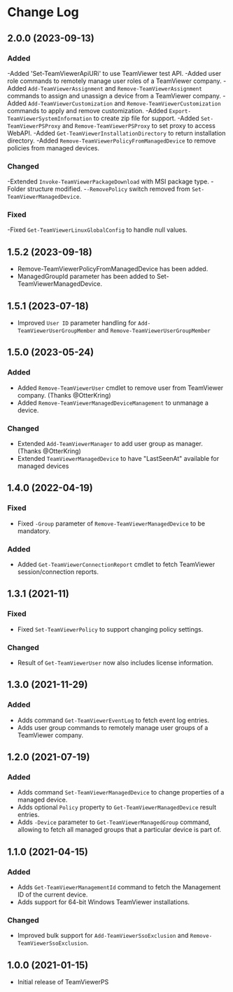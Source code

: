 # Change Log

## 2.0.0 (2023-09-13)

### Added

  -Added 'Set-TeamViewerApiURi' to use TeamViewer test API.
  -Added user role commands to remotely manage user roles of a TeamViewer company.
  -Added `Add-TeamViewerAssignment` and `Remove-TeamViewerAssignment` commands to assign and unassign a device from a TeamViewer company.
  -Added `Add-TeamViewerCustomization` and `Remove-TeamViewerCustomization` commands to apply and remove customization.
  -Added `Export-TeamViewerSystemInformation` to create zip file for support.
  -Added `Set-TeamViewerPSProxy` and `Remove-TeamViewerPSProxy` to set proxy to access WebAPI.
  -Added `Get-TeamViewerInstallationDirectory` to return installation directory.
  -Added `Remove-TeamViewerPolicyFromManagedDevice` to remove policies from managed devices.
  
### Changed
  
  -Extended `Invoke-TeamViewerPackageDownload` with MSI package type.
  -Folder structure modified.
  -`-RemovePolicy` switch removed from `Set-TeamViewerManagedDevice`.

### Fixed
  
  -Fixed `Get-TeamViewerLinuxGlobalConfig` to handle null values.

## 1.5.2 (2023-09-18)

- Remove-TeamViewerPolicyFromManagedDevice has been added.
- ManagedGroupId parameter has been added to Set-TeamViewerManagedDevice.

## 1.5.1 (2023-07-18)

- Improved `User ID` parameter handling for `Add-TeamViewerUserGroupMember` and `Remove-TeamViewerUserGroupMember`

## 1.5.0 (2023-05-24)

### Added

- Added `Remove-TeamViewerUser` cmdlet to remove user from TeamViewer company. (Thanks @OtterKring)
- Added `Remove-TeamViewerManagedDeviceManagement` to unmanage a device.

### Changed

- Extended `Add-TeamViewerManager` to add user group as manager. (Thanks @OtterKring)
- Extended `TeamViewerManagedDevice` to have "LastSeenAt" available for managed devices

## 1.4.0 (2022-04-19)

### Fixed

- Fixed `-Group` parameter of `Remove-TeamViewerManagedDevice` to be mandatory.

### Added

- Added `Get-TeamViewerConnectionReport` cmdlet to fetch TeamViewer session/connection reports.

## 1.3.1 (2021-11)

### Fixed

- Fixed `Set-TeamViewerPolicy` to support changing policy settings.

### Changed

- Result of `Get-TeamViewerUser` now also includes license information.

## 1.3.0 (2021-11-29)

### Added

- Adds command `Get-TeamViewerEventLog` to fetch event log entries.
- Adds user group commands to remotely manage user groups of a TeamViewer company.

## 1.2.0 (2021-07-19)

### Added

- Adds command `Set-TeamViewerManagedDevice` to change properties of a managed device.
- Adds optional `Policy` property to `Get-TeamViewerManagedDevice` result entries.
- Adds `-Device` parameter to `Get-TeamViewerManagedGroup` command, allowing to
  fetch all managed groups that a particular device is part of.

## 1.1.0 (2021-04-15)

### Added

- Adds `Get-TeamViewerManagementId` command to fetch the Management ID of the current device.
- Adds support for 64-bit Windows TeamViewer installations.

### Changed

- Improved bulk support for `Add-TeamViewerSsoExclusion` and `Remove-TeamViewerSsoExclusion`.

## 1.0.0 (2021-01-15)

- Initial release of TeamViewerPS
